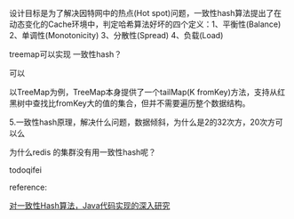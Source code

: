 设计目标是为了解决因特网中的热点(Hot spot)问题，一致性hash算法提出了在动态变化的Cache环境中，判定哈希算法好坏的四个定义：1、平衡性(Balance) 2、单调性(Monotonicity) 3、分散性(Spread) 4、负载(Load)





treemap可以实现 一致性hash？

可以

以TreeMap为例，TreeMap本身提供了一个tailMap(K fromKey)方法，支持从红黑树中查找比fromKey大的值的集合，但并不需要遍历整个数据结构。



5.一致性hash原理，解决什么问题，数据倾斜，为什么是2的32次方，20次方可以么

为什么redis 的集群没有用一致性hash呢？

todoqifei



reference:

[对一致性Hash算法，Java代码实现的深入研究](https://www.cnblogs.com/xrq730/p/5186728.html)

